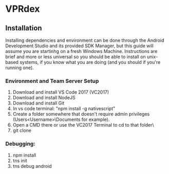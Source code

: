 # VPRdex

## Installation
  Installing dependencies and environment can be done through the Android Development Studio and its provided SDK Manager, but this guide will assume you are startinhg on a fresh Windows Machine. Instructions are brief and more or less universal so you should be able to install on unix-based systems, if you know what you are doing (and you should if you're running one).
  
### Environment and Team Server Setup
1. Download and install VS Code 2017 (VC2017)
2. Download and install NodeJS
3. Download and install Git
4. In vs code terminal: "npm install -g nativescript"
5. Create a folder somewhere that doesn't require admin privileges (Users\<Username>\Documents for example).
6. Open a CMD there or use the VC2017 Terminal to cd to that folder\
7. git clone
### Debugging:
1. npm install
2. tns init
3. tns debug android
